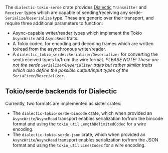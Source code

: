 The `dialectic-tokio-serde` crate provides [Dialectic](https://crates.io/crates/dialectic) `Transmitter` and `Receiver` types which are
capable of sending/receiving any serde-`Serialize`/`Deserialize` type. These are generic over their
transport, and require three additional parameters to function:

- Async-capable writer/reader types which implement the Tokio `AsyncWrite` and `AsyncRead` traits.
- A Tokio codec, for encoding and decoding frames which are written to/read from the asynchronous
  writer/reader.
- A `dialectic_tokio_serde::Serializer`/`Deserializer` for converting the sent/received types
  to/from the wire format. *PLEASE NOTE! These are not the serde `Serializer`/`Deserializer` traits
  but rather similar traits which also define the possible output/input types of the
  `Serializer`/`Deserializer.`*

## Tokio/serde backends for Dialectic

Currently, two formats are implemented as sister crates:

- The `dialectic-tokio-serde-bincode` crate, which when provided an `AsyncWrite`/`AsyncRead`
  transport enables serialization to/from the bincode format and using the `tokio_util`
  `LengthDelimitedCodec` for a wire encoding.
- The `dialectic-tokio-serde-json` crate, which when provided an `AsyncWrite`/`AsyncRead` transport
  enables serialization to/from the JSON format and using the `tokio_util` `LinesCodec` for a wire encoding.